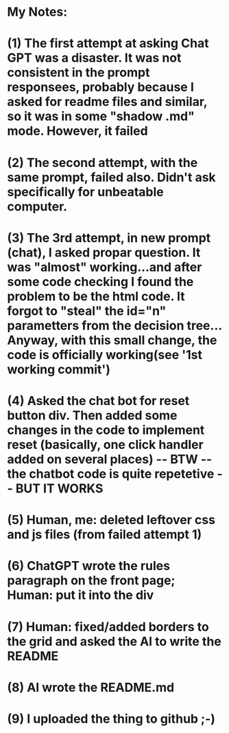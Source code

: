 # My Notes:

# (1) The first attempt at asking Chat GPT was a disaster. It was not consistent in the prompt responsees, probably because I asked for readme files and similar, so it was in some "shadow .md" mode. However, it failed

# (2) The second attempt, with the same prompt, failed also. Didn't ask specifically for unbeatable computer.

# (3) The 3rd attempt, in new prompt (chat), I asked propar question. It was "almost" working...and after some code checking I found the problem to be the html code. It forgot to "steal" the id="n" parametters from the decision tree... Anyway, with this small change, the code is officially working(see '1st working commit')

# (4) Asked the chat bot for reset button div. Then added some changes in the code to implement reset (basically, one click handler added on several places) -- BTW -- the chatbot code is quite repetetive -- BUT IT WORKS

# (5) Human, me: deleted leftover css and js files (from failed attempt 1)

# (6) ChatGPT wrote the rules paragraph on the front page; Human: put it into the div 

# (7) Human: fixed/added borders to the grid and asked the AI to write the README

# (8) AI wrote the README.md

# (9) I uploaded the thing to github ;-)
